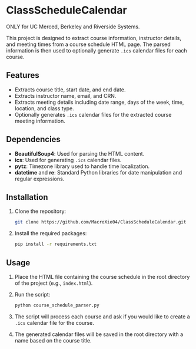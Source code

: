 # ClassScheduleCalendar

ONLY for UC Merced, Berkeley and Riverside Systems.

This project is designed to extract course information, instructor details, and meeting times from a course schedule HTML page. The parsed information is then used to optionally generate `.ics` calendar files for each course.


## Features

- Extracts course title, start date, and end date.
- Extracts instructor name, email, and CRN.
- Extracts meeting details including date range, days of the week, time, location, and class type.
- Optionally generates `.ics` calendar files for the extracted course meeting information.

## Dependencies

- **BeautifulSoup4**: Used for parsing the HTML content.
- **ics**: Used for generating `.ics` calendar files.
- **pytz**: Timezone library used to handle time localization.
- **datetime** and **re**: Standard Python libraries for date manipulation and regular expressions.

## Installation

1. Clone the repository:

    ```bash
    git clone https://github.com/MacroXie04/ClassScheduleCalendar.git
    ```

2. Install the required packages:

    ```bash
    pip install -r requirements.txt
    ```

## Usage

1. Place the HTML file containing the course schedule in the root directory of the project (e.g., `index.html`).

2. Run the script:

    ```bash
    python course_schedule_parser.py
    ```

3. The script will process each course and ask if you would like to create a `.ics` calendar file for the course. 

4. The generated calendar files will be saved in the root directory with a name based on the course title.

